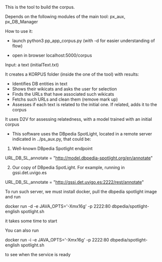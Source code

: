 This is the tool to build the corpus.

Depends on the following modules of the main tool: px_aux, px_DB_Manager

How to use it:

- launch python3 pp_app_corpus.py   (with -d for easier understanding of flow)

- open in browser localhost:5000/corpus

Input: a text  (initialText.txt)

It creates a KORPUS folder (inside the one of the tool) with results:
- Identifies DB entities in text
- Shows their wikicats and asks the user for selection
- Finds the URLs that have associated such wikicats
- Fetchs such URLs and clean them (remove mark up)
- Assesses if each text is related to the initial one. If related, adds it to the corpus

It uses D2V for assessing relatedness, with a model trained with an initial corpus


- This software uses the DBpedia SpotLight, located in a remote server indicated in ../ps_aux.py, that could be:

1. Well-known DBpedia Spotlight endpoint

URL_DB_SL_annotate = "http://model.dbpedia-spotlight.org/en/annotate"

2. Our copy of DBpedia SpotLight. For example, running in gssi.det.uvigo.es

URL_DB_SL_annotate = "http://gssi.det.uvigo.es:2222/rest/annotate"

To run such server, we must install docker, pull the dbpedia spotlight image and run

docker run -d -e JAVA_OPTS='-Xmx16g' -p 2222:80 dbpedia/spotlight-english spotlight.sh

it takes some time to start

You can also run 

docker run -i -e JAVA_OPTS='-Xmx16g' -p 2222:80 dbpedia/spotlight-english spotlight.sh

to see when the service is ready
